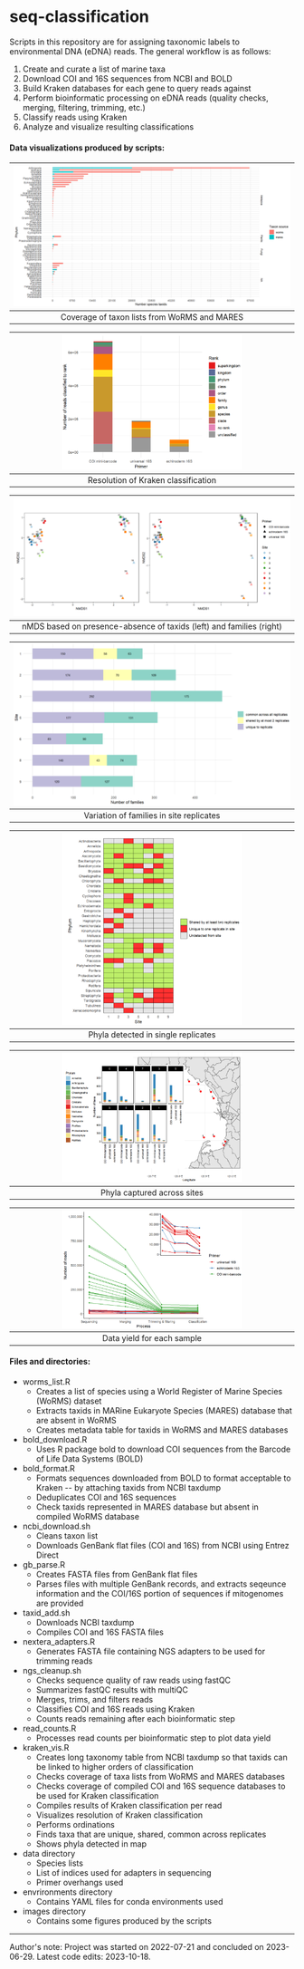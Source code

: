 # seq-classification

Scripts in this repository are for assigning taxonomic labels to environmental DNA (eDNA) reads. The general workflow is as follows:

1.  Create and curate a list of marine taxa 
2.  Download COI and 16S sequences from NCBI and BOLD
3.  Build Kraken databases for each gene to query reads against
4.  Perform bioinformatic processing on eDNA reads (quality checks, merging, filtering, trimming, etc.)
5.  Classify reads using Kraken
6.  Analyze and visualize resulting classifications

#### Data visualizations produced by scripts:

| <img src="images/taxalist_coverage.png" alt="Coverage of taxon lists from WoRMS and MARES" /> | 
|:--:| 
| Coverage of taxon lists from WoRMS and MARES |

| <img src="images/kraken_resolution.png" alt="Resolution of Kraken classification" width=65% />| 
|:--:| 
| Resolution of Kraken classification |

| <img src="images/bytaxid_byfamily_nmds.png" alt="nMDS based on presence-absence of taxids (left) and families (right)"> | 
|:--:| 
| nMDS based on presence-absence of taxids (left) and families (right) |

|  <img src="images/shared_families.png" alt="Variation of families in site replicates" /> | 
|:--:| 
| Variation of families in site replicates |

| <img src="images/unique_taxa.png" alt="Phyla detected in single replicates" width=65% /> | 
|:--:| 
| Phyla detected in single replicates |

| <img src="images/site_map.png" alt="Phyla captured across sites" width=65% /> | 
|:--:| 
| Phyla captured across sites |

| <img src="images/data_yield.png" alt="Data yield for each sample" width=65% /> |
|:--:| 
| Data yield for each sample |

#### Files and directories:

-   worms_list.R
    -   Creates a list of species using a World Register of Marine Species (WoRMS) dataset
    -   Extracts taxids in MARine Eukaryote Species (MARES) database that are absent in WoRMS
    -   Creates metadata table for taxids in WoRMS and MARES databases
-   bold_download.R
    -   Uses R package bold to download COI sequences from the Barcode of Life Data Systems (BOLD)
-   bold_format.R
    -   Formats sequences downloaded from BOLD to format acceptable to Kraken -- by attaching taxids from NCBI taxdump
    -   Deduplicates COI and 16S sequences
    -   Check taxids represented in MARES database but absent in compiled WoRMS database
-   ncbi_download.sh
    -   Cleans taxon list
    -   Downloads GenBank flat files (COI and 16S) from NCBI using Entrez Direct
-   gb_parse.R
    -   Creates FASTA files from GenBank flat files
    -   Parses files with multiple GenBank records, and extracts seqeunce information and the COI/16S portion of sequences if mitogenomes are provided
-   taxid_add.sh
    -   Downloads NCBI taxdump
    -   Compiles COI and 16S FASTA files
-   nextera_adapters.R
    -   Generates FASTA file containing NGS adapters to be used for trimming reads
-   ngs_cleanup.sh
    -   Checks sequence quality of raw reads using fastQC
    -   Summarizes fastQC results with multiQC
    -   Merges, trims, and filters reads
    -   Classifies COI and 16S reads using Kraken
    -   Counts reads remaining after each bioinformatic step
-   read_counts.R
    -   Processes read counts per bioinformatic step to plot data yield
-   kraken_vis.R
    -   Creates long taxonomy table from NCBI taxdump so that taxids can be linked to higher orders of classification
    -   Checks coverage of taxa lists from WoRMS and MARES databases
    -   Checks coverage of compiled COI and 16S sequence databases to be used for Kraken classification
    -   Compiles results of Kraken classification per read
    -   Visualizes resolution of Kraken classification
    -   Performs ordinations
    -   Finds taxa that are unique, shared, common across replicates
    -   Shows phyla detected in map
-   data directory
    -    Species lists
    -    List of indices used for adapters in sequencing
    -    Primer overhangs used
-   envrironments directory
    -   Contains YAML files for conda environments used
-   images directory
    -   Contains some figures produced by the scripts

------------------------------------------------------------------------

Author's note: Project was started on 2022-07-21 and concluded on 2023-06-29. Latest code edits: 2023-10-18.
